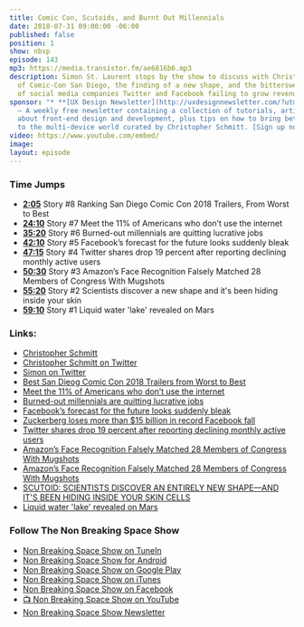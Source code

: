 ```yaml
---
title: Comic Con, Scutoids, and Burnt Out Millennials
date: 2018-07-31 09:00:00 -06:00
published: false
position: 1
show: nbsp
episode: 143
mp3: https://media.transistor.fm/ae6816b6.mp3
description: Simon St. Laurent stops by the show to discuss with Christopher the winners
  of Comic-Con San Diego, the finding of a new shape, and the bittersweet tanking
  of social media companies Twitter and Facebook failing to grow revenue off our data.
sponsor: "* **[UX Design Newsletter](http://uxdesignnewsletter.com/?utm_source=nbsptv143&utm_medium=podcast&utm_campaign=uxdesignnewsletter)**
  — A weekly free newsletter containing a collection of tutorials, articles, and videos
  about front-end design and development, plus tips on how to bring better engagement
  to the multi-device world curated by Christopher Schmitt. [Sign up now!](http://uxdesignnewsletter.com/?utm_source=nbsptv143&utm_medium=podcast&utm_campaign=uxdesignnewsletter)"
video: https://www.youtube.com/embed/
image: 
layout: episode
---
```


### Time Jumps

* **[2:05](#t=2:05)** Story #8 Ranking San Diego Comic Con 2018 Trailers, From Worst to Best
* **[24:10](#t=24:10)** Story #7 Meet the 11% of Americans who don’t use the internet
* **[35:20](#t=35:20)** Story #6 Burned-out millennials are quitting lucrative jobs
* **[42:10](#t=42:10)** Story #5 Facebook’s forecast for the future looks suddenly bleak
* **[47:15](#t=47:15)** Story #4 Twitter shares drop 19 percent after reporting declining monthly active users
* **[50:30](#t=50:30)** Story #3 Amazon’s Face Recognition Falsely Matched 28 Members of Congress With Mugshots
* **[55:20](#t=55:20)** Story #2 Scientists discover a new shape and it's been hiding inside your skin
* **[59:10](#t=59:10)** Story #1 Liquid water 'lake' revealed on Mars

### Links:

* [Christopher Schmitt](http://Christopher.org)
* [Christopher Schmitt on Twitter](https://twitter.com/teleject)
* [Simon on Twitter](https://twitter.com/simonstl)
* [Best San Dieog Comic Con 2018 Trailers from Worst to Best](https://www.rollingstone.com/movies/movie-features/ranking-san-diego-comic-con-2018-trailers-from-worst-to-best-702373/)
* [Meet the 11% of Americans who don’t use the internet](https://thehustle.co/meet-the-11-of-americans-who-dont-use-the-internet/)
* [Burned-out millennials are quitting lucrative jobs](https://nypost.com/2018/07/25/millennials-are-bailing-on-their-high-paying-jobs-to-travel/)
* [Facebook’s forecast for the future looks suddenly bleak](https://www.theverge.com/2018/7/26/17615330/facebook-earnings-forecast-user-growth-revenue)
* [Zuckerberg loses more than $15 billion in record Facebook fall](https://www.reuters.com/article/us-facebook-results-stock/zuckerberg-loses-more-than-15-billion-in-record-facebook-fall-idUSKBN1KG1TN)
* [Twitter shares drop 19 percent after reporting declining monthly active users ](https://www.cnbc.com/2018/07/27/twitter-earnings-q2-2018.html)
* [Amazon’s Face Recognition Falsely Matched 28 Members of Congress With Mugshots](https://www.aclu.org/blog/privacy-technology/surveillance-technologies/amazons-face-recognition-falsely-matched-28)
* [Amazon’s Face Recognition Falsely Matched 28 Members of Congress With Mugshots](https://www.aclu.org/blog/privacy-technology/surveillance-technologies/amazons-face-recognition-falsely-matched-28)
* [SCUTOID: SCIENTISTS DISCOVER AN ENTIRELY NEW SHAPE—AND IT'S BEEN HIDING INSIDE YOUR SKIN CELLS](https://webcache.googleusercontent.com/search?q=cache:7eTOA5NugRAJ:https://www.newsweek.com/scutoid-scientists-discover-entirely-new-shape-and-its-been-hiding-inside-1045097+&cd=2&hl=en&ct=clnk&gl=us)
* [Liquid water 'lake' revealed on Mars](https://www.bbc.com/news/science-environment-44952710)

### Follow The Non Breaking Space Show

* [Non Breaking Space Show on TuneIn](http://tunein.com/radio/Non-Breaking-Space-Show-p885155/)
* [Non Breaking Space Show for Android](http://subscribeonandroid.com/feeds.goodstuff.fm/nbsp)
* [Non Breaking Space Show on Google Play](https://playmusic.app.goo.gl/?ibi=com.google.PlayMusic&isi=691797987&ius=googleplaymusic&link=https://play.google.com/music/m/Iw5ik6iwalo5vmda5rqyrotdney?t%3DNon_Breaking_Space_Show%26pcampaignid%3DMKT-na-all-co-pr-mu-pod-16)
* [Non Breaking Space Show on iTunes](https://itunes.apple.com/ca/podcast/non-breaking-space-show/id507162981?mt=2&ign-mpt=uo%3D4)
* [Non Breaking Space Show on Facebook](https://www.facebook.com/nbsptv)
* [📺 Non Breaking Space Show on YouTube](https://www.youtube.com/channel/UC--mqA75V3CM8hxId0l7e_g?sub_confirmation=1)
* [Non Breaking Space Show Newsletter](http://newsletter.nonbreakingspace.tv/)
